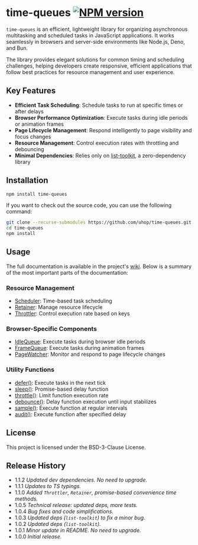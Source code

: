 # time-queues [![NPM version][npm-img]][npm-url]

[npm-img]: https://img.shields.io/npm/v/time-queues.svg
[npm-url]: https://npmjs.org/package/time-queues


`time-queues` is an efficient, lightweight library for organizing asynchronous multitasking and scheduled tasks in JavaScript applications. It works seamlessly in browsers and server-side environments like Node.js, Deno, and Bun.

The library provides elegant solutions for common timing and scheduling challenges, helping developers create responsive, efficient applications that follow best practices for resource management and user experience.

## Key Features

- **Efficient Task Scheduling**: Schedule tasks to run at specific times or after delays
- **Browser Performance Optimization**: Execute tasks during idle periods or animation frames
- **Page Lifecycle Management**: Respond intelligently to page visibility and focus changes
- **Resource Management**: Control execution rates with throttling and debouncing
- **Minimal Dependencies**: Relies only on [list-toolkit](https://www.npmjs.com/package/list-toolkit), a zero-dependency library

## Installation

```sh
npm install time-queues
```

If you want to check out the source code, you can use the following command:

```sh
git clone --recurse-submodules https://github.com/uhop/time-queues.git
cd time-queues
npm install
```

## Usage

The full documentation is available in the project's [wiki](https://github.com/uhop/time-queues/wiki). Below is a summary of the most important parts of the documentation:

### Resource Management

- [Scheduler](https://github.com/uhop/time-queues/wiki/Scheduler): Time-based task scheduling
- [Retainer](https://github.com/uhop/time-queues/wiki/Retainer): Manage resource lifecycle
- [Throttler](https://github.com/uhop/time-queues/wiki/Throttler): Control execution rate based on keys

### Browser-Specific Components

- [IdleQueue](https://github.com/uhop/time-queues/wiki/IdleQueue): Execute tasks during browser idle periods
- [FrameQueue](https://github.com/uhop/time-queues/wiki/FrameQueue): Execute tasks during animation frames
- [PageWatcher](https://github.com/uhop/time-queues/wiki/PageWatcher): Monitor and respond to page lifecycle changes

### Utility Functions

- [defer()](<https://github.com/uhop/time-queues/wiki/defer()>): Execute tasks in the next tick
- [sleep()](<https://github.com/uhop/time-queues/wiki/sleep()>): Promise-based delay function
- [throttle()](<https://github.com/uhop/time-queues/wiki/throttle()>): Limit function execution rate
- [debounce()](<https://github.com/uhop/time-queues/wiki/debounce()>): Delay function execution until input stabilizes
- [sample()](<https://github.com/uhop/time-queues/wiki/sample()>): Execute function at regular intervals
- [audit()](<https://github.com/uhop/time-queues/wiki/audit()>): Execute function after specified delay

## License

This project is licensed under the BSD-3-Clause License.

## Release History

* 1.1.2 *Updated dev dependencies. No need to upgrade.*
* 1.1.1 *Updates to TS typings.*
* 1.1.0 *Added `Throttler`, `Retainer`, promise-based convenience time methods.*
* 1.0.5 *Technical release: updated deps, more tests.*
* 1.0.4 *Bug fixes and code simplifications.*
* 1.0.3 *Updated deps (`list-toolkit`) to fix a minor bug.*
* 1.0.2 *Updated deps (`list-toolkit`).*
* 1.0.1 *Minor update in README. No need to upgrade.*
* 1.0.0 *Initial release.*

